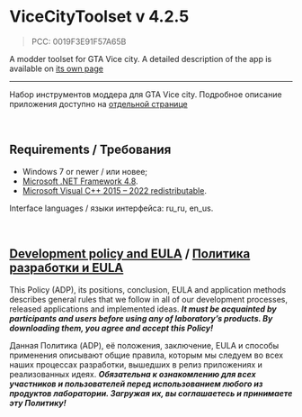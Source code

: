 # ViceCityToolset v 4.2.5
> PCC: 0019F3E91F57A65B


A modder toolset for GTA Vice city.
A detailed description of the app is available on [its own page](https://adslbarxatov.github.io/ViceCityToolset)

---

Набор инструментов моддера для GTA Vice city.
Подробное описание приложения доступно на [отдельной странице](https://adslbarxatov.github.io/ViceCityToolset/ru)

&nbsp;



## Requirements / Требования

- Windows 7 or newer / или новее;
- [Microsoft .NET Framework 4.8](https://go.microsoft.com/fwlink/?linkid=2088631).
- [Microsoft Visual C++ 2015 – 2022 redistributable](https://aka.ms/vs/17/release/vc_redist.x86.exe).

Interface languages / языки интерфейса: ru_ru, en_us.

&nbsp;



## [Development policy and EULA](https://adslbarxatov.github.io/ADP) / [Политика разработки и EULA](https://adslbarxatov.github.io/ADP/ru)

This Policy (ADP), its positions, conclusion, EULA and application methods
describes general rules that we follow in all of our development processes, released applications and implemented ideas.
***It must be acquainted by participants and users before using any of laboratory’s products.
By downloading them, you agree and accept this Policy!***

Данная Политика (ADP), её положения, заключение, EULA и способы применения
описывают общие правила, которым мы следуем во всех наших процессах разработки, вышедших в релиз приложениях
и реализованных идеях.
***Обязательна к ознакомлению для всех участников и пользователей перед использованием любого из продуктов лаборатории.
Загружая их, вы соглашаетесь и принимаете эту Политику!***
